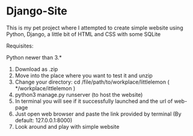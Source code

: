# Django-Site

This is my pet project where I attempted to create simple website using Python, Django, a little bit of HTML and CSS with some SQLite

Requisites:

Python newer than 3.*

1. Download as .zip
2. Move into the place where you want to test it and unzip
3. Change your directory: cd /file/path/to/workplace/littlelemon ( */workplace/ittlelemon )
4. python3 manage.py runserver (to host the website)
5. In terminal you will see if it successfully launched and the url of web-page
6. Just open web browser and paste the link provided by terminal (By default: 127.0.0.1:8000)
7. Look around and play with simple website  
